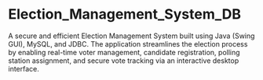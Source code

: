 # Election_Management_System_DB
A secure and efficient Election Management System built using Java (Swing GUI), MySQL, and JDBC. The application streamlines the election process by enabling real-time voter management, candidate registration, polling station assignment, and secure vote tracking via an interactive desktop interface.
